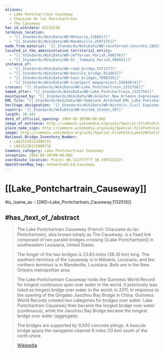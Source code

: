 ```yaml
---
aliases:
  - Lake Pontchartrain Causeway
  - Chaussée du lac Pontchartrain
  - The Causeway
has_id_wikidata: Q1132510
terminus_location:
  - "[[_Standards/WikiData/WD~Metairie,126661]]"
  - "[[_Standards/WikiData/WD~Mandeville,2507175]]"
made_from_material: "[[_Standards/WikiData/WD~reinforced_concrete,184190]]"
located_in_the_administrative_territorial_entity:
  - "[[_Standards/WikiData/WD~Jefferson_Parish,498276]]"
  - "[[_Standards/WikiData/WD~St._Tammany_Parish,506921]]"
instance_of:
  - "[[_Standards/WikiData/WD~road_bridge,537127]]"
  - "[[_Standards/WikiData/WD~bascule_bridge,911663]]"
  - "[[_Standards/WikiData/WD~twin_bridges,7858339]]"
  - "[[_Standards/WikiData/WD~transport_megaproject,59264914]]"
crosses: "[[_Standards/WikiData/WD~Lake_Pontchartrain,1331750]]"
named_after: "[[_Standards/WikiData/WD~Lake_Pontchartrain,1331750]]"
maintained_by: "[[_Standards/WikiData/WD~Greater_New_Orleans_Expressway_Commission,5600689]]"
KML_file: "[[_Standards/WikiData/WD~Template_Attached_KML_Lake_Pontchartrain_Causeway,26330529]]"
heritage_designation: "[[_Standards/WikiData/WD~Historic_Civil_Engineering_Landmark,56637937]]"
country: "[[_Standards/WikiData/WD~United_States,30]]"
length: 38.442
date_of_official_opening: 1969-05-10T00:00:00Z
image_of_entrance: http://commons.wikimedia.org/wiki/Special:FilePath/Lake%20Pontchartrain%20Causeway%20-%20Northbound%20Entrance%20%2828409132647%29.jpg
place_name_sign: http://commons.wikimedia.org/wiki/Special:FilePath/Lake%20Pontchatrain%20Causeway%20-%20MM%2011.9%20-%20Halfway%20Point%20%2842560009184%29.jpg
image: http://commons.wikimedia.org/wiki/Special:FilePath/Lake%20Pontchatrain%20Causeway%20Aerial%20-%20Jan2013%20%2832382802513%29.jpg
National_Bridge_Inventory_Number:
  - LA625230123900731
  - LA625230123900732
Commons_category: Lake Pontchartrain Causeway
inception: 1956-08-30T00:00:00Z
coordinate_location: Point(-90.122777777 30.199722222)
OpenStreetMap_tag: network=US:LA:Causeway
---
```


# [[Lake_Pontchartrain_Causeway]] 

#is_/same_as :: [[WD~Lake_Pontchartrain_Causeway,1132510]] 

## #has_/text_of_/abstract 

> The Lake Pontchartrain Causeway (French: Chaussée du lac Pontchartrain), 
> also known simply as The Causeway, is a fixed link composed of two parallel bridges 
> crossing [[Lake Pontchartrain]] in southeastern Louisiana, United States. 
> 
> The longer of the two bridges is 23.83 miles (38.35 km) long. The southern terminus of the causeway is in Metairie, Louisiana, and the northern terminus is in Mandeville, Louisiana. Both are in the New Orleans metropolitan area.
>
> The Lake Pontchartrain Causeway holds the Guinness World Record for longest continuous span over water in the world. It previously was listed as longest bridge over water in the world; in 2011, in response to the opening of the Qingdao Jiaozhou Bay Bridge in China, Guinness World Records created two categories for bridges over water: Lake Pontchartrain Causeway then became the longest bridge over water (continuous), while the Jiaozhou Bay Bridge became the longest bridge over water (aggregate).
>
> The bridges are supported by 9,500 concrete pilings. A bascule bridge spans the navigation channel 8 miles (13 km) south of the north shore.
>
> [Wikipedia](https://en.wikipedia.org/wiki/Lake%20Pontchartrain%20Causeway) 

